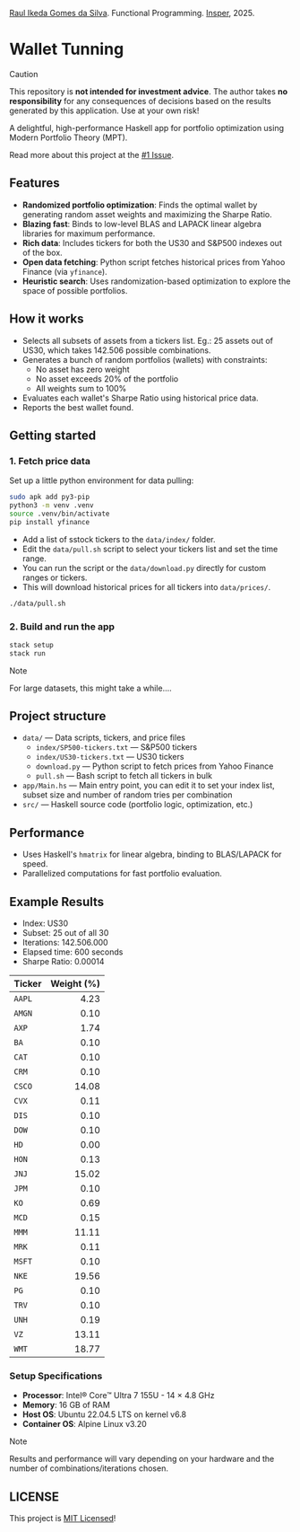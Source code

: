 [Raul Ikeda Gomes da Silva](http://lattes.cnpq.br/5935139039430914). Functional Programming. [Insper](https://github.com/Insper), 2025.

# Wallet Tunning

> [!CAUTION]
> This repository is **not intended for investment advice**. The author takes **no responsibility** for any consequences of decisions based on the results generated by this application. Use at your own risk!

A delightful, high-performance Haskell app for portfolio optimization using Modern Portfolio Theory (MPT).

Read more about this project at the [#1 Issue](https://github.com/FelixLuciano/wallet-tunning/issues/1).

## Features
- **Randomized portfolio optimization**: Finds the optimal wallet by generating random asset weights and maximizing the Sharpe Ratio.
- **Blazing fast**: Binds to low-level BLAS and LAPACK linear algebra libraries for maximum performance.
- **Rich data**: Includes tickers for both the US30 and S&P500 indexes out of the box.
- **Open data fetching**: Python script fetches historical prices from Yahoo Finance (via `yfinance`).
- **Heuristic search**: Uses randomization-based optimization to explore the space of possible portfolios.

## How it works
- Selects all subsets of assets from a tickers list. Eg.: 25 assets out of US30, which takes 142.506 possible combinations.
- Generates a bunch of random portfolios (wallets) with constraints:
  - No asset has zero weight
  - No asset exceeds 20% of the portfolio
  - All weights sum to 100%
- Evaluates each wallet's Sharpe Ratio using historical price data.
- Reports the best wallet found.

## Getting started

### 1. Fetch price data

Set up a little python environment for data pulling:

```sh
sudo apk add py3-pip
python3 -m venv .venv
source .venv/bin/activate
pip install yfinance
```

- Add a list of sstock tickers to the `data/index/` folder.
- Edit the `data/pull.sh` script to select your tickers list and set the time range.
- You can run the script or the `data/download.py` directly for custom ranges or tickers.
- This will download historical prices for all tickers into `data/prices/`.

```sh
./data/pull.sh
```

### 2. Build and run the app

```sh
stack setup
stack run
```

> [!NOTE]
> For large datasets, this might take a while....

## Project structure
- `data/` — Data scripts, tickers, and price files
  - `index/SP500-tickers.txt` — S&P500 tickers
  - `index/US30-tickers.txt` — US30 tickers
  - `download.py` — Python script to fetch prices from Yahoo Finance
  - `pull.sh` — Bash script to fetch all tickers in bulk
- `app/Main.hs` — Main entry point, you can edit it to set your index list, subset size and number of random tries per combination
- `src/` — Haskell source code (portfolio logic, optimization, etc.)

## Performance
- Uses Haskell's `hmatrix` for linear algebra, binding to BLAS/LAPACK for speed.
- Parallelized computations for fast portfolio evaluation.

## Example Results

- Index: US30
- Subset: 25 out of all 30
- Iterations: 142.506.000
- Elapsed time: 600 seconds
- Sharpe Ratio: 0.00014

| Ticker | Weight (%) |
|:-------|-----------:|
| `AAPL` |       4.23 |
| `AMGN` |       0.10 |
| `AXP`  |       1.74 |
| `BA`   |       0.10 |
| `CAT`  |       0.10 |
| `CRM`  |       0.10 |
| `CSCO` |      14.08 |
| `CVX`  |       0.11 |
| `DIS`  |       0.10 |
| `DOW`  |       0.10 |
| `HD`   |       0.00 |
| `HON`  |       0.13 |
| `JNJ`  |      15.02 |
| `JPM`  |       0.10 |
| `KO`   |       0.69 |
| `MCD`  |       0.15 |
| `MMM`  |      11.11 |
| `MRK`  |       0.11 |
| `MSFT` |       0.10 |
| `NKE`  |      19.56 |
| `PG`   |       0.10 |
| `TRV`  |       0.10 |
| `UNH`  |       0.19 |
| `VZ`   |      13.11 |
| `WMT`  |      18.77 |

### Setup Specifications
- **Processor**: Intel® Core™ Ultra 7 155U - 14 × 4.8 GHz
- **Memory**: 16 GB of RAM
- **Host OS**: Ubuntu 22.04.5 LTS on kernel v6.8
- **Container OS**: Alpine Linux v3.20

> [!NOTE]
> Results and performance will vary depending on your hardware and the number of combinations/iterations chosen.

## LICENSE

This project is [MIT Licensed](LICENSE)!
